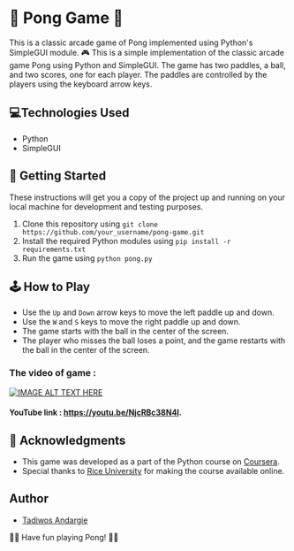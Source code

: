 # 🏓 Pong Game 🏓

This is a classic arcade game of Pong implemented using Python's SimpleGUI module. 
🎮 This is a simple implementation of the classic arcade game Pong using Python and SimpleGUI. The game has two paddles, a ball, and two scores, one for each player. The paddles are controlled by the players using the keyboard arrow keys.

## 💻Technologies Used

- Python
- SimpleGUI

## 🚀 Getting Started

These instructions will get you a copy of the project up and running on your local machine for development and testing purposes.

1. Clone this repository using `git clone https://github.com/your_username/pong-game.git`
2. Install the required Python modules using `pip install -r requirements.txt`
3. Run the game using `python pong.py`

## 🕹️ How to Play

- Use the `Up` and `Down` arrow keys to move the left paddle up and down.
- Use the `W` and `S` keys to move the right paddle up and down.
- The game starts with the ball in the center of the screen.
- The player who misses the ball loses a point, and the game restarts with the ball in the center of the screen.


### The video of  game :


[![IMAGE ALT TEXT HERE](https://img.youtube.com/vi/NjcRBc38N4I/0.jpg)](https://www.youtube.com/watch?v=NjcRBc38N4I)


#### YouTube link : https://youtu.be/NjcRBc38N4I.


## 🎉 Acknowledgments

- This game was developed as a part of the Python course on [Coursera](https://www.coursera.org/learn/interactive-python-1).
- Special thanks to [Rice University](https://www.rice.edu/) for making the course available online.

## Author

- [Tadiwos Andargie](https://github.com/TadAdane)

👨‍💻 Have fun playing Pong! 👩‍💻
